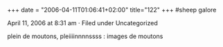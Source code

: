 +++
date = "2006-04-11T01:06:41+02:00"
title="122"
+++
#sheep galore

April 11, 2006 at 8:31 am · Filed under Uncategorized

plein de moutons, pleiiiinnnnssss : images de moutons

